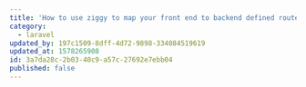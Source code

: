 ```yaml
---
title: 'How to use ziggy to map your front end to backend defined routes in Laravel'
category:
  - laravel
updated_by: 197c1509-8dff-4d72-9898-334084519619
updated_at: 1578265908
id: 3a7da28c-2b03-40c9-a57c-27692e7ebb04
published: false
---
```

